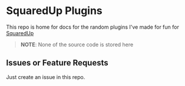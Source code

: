 # SquaredUp Plugins

This repo is home for docs for the random plugins I've made for fun for [SquaredUp](https://app.squaredup.com)

> **NOTE**: None of the source code is stored here

## Issues or Feature Requests

Just create an issue in this repo.
